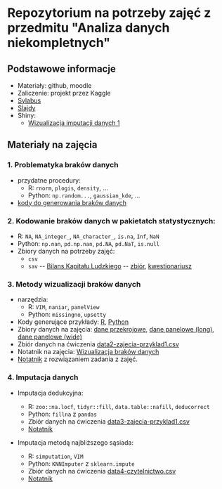 # Repozytorium na potrzeby zajęć z przedmitu "Analiza danych niekompletnych"

## Podstawowe informacje

+ Materiały: github, moodle
+ Zaliczenie: projekt przez Kaggle
+ [Sylabus](https://esylabus.ue.poznan.pl/pl/document/8ba52650-091b-4852-9553-34fc9410f610.pdf)
+ [Slajdy](https://www.overleaf.com/read/kzydvvmfvtnq#32e3c2)
+ Shiny:
  + [Wizualizacja imputacji danych 1](https://berenz.shinyapps.io/missing-data-class1/)

## Materiały na zajęcia

### 1. Problematyka braków danych

  + przydatne procedury:
    + R: `rnorm`, `plogis`, `density`, ...
    + Python: `np.random...`,  `gaussian_kde`, ...
  + [kody do generowania braków danych](https://htmlpreview.github.io/?https://raw.githubusercontent.com/DepartmentOfStatisticsPUE/adn-2025/refs/heads/main/codes/1-probelmatyka-brakow-danych.html)

### 2. Kodowanie braków danych w pakietatch statystycznych:
  + R: `NA`, `NA_integer_`, `NA_character_`, `is.na`, `Inf`, `NaN`
  + Python: `np.nan`, `pd.np.nan`, `pd.NA`, `pd.NaT`, `is.null`
  + Zbiory danych na potrzeby zajęć:
    + `csv`
    + `sav` -- [Bilans Kapitału Ludzkiego](https://www.parp.gov.pl/component/site/site/bilans-kapitalu-ludzkiego) -- [zbiór](), [kwestionariusz](https://www.parp.gov.pl/images/publications/BKL/Kwestionariusz_z_badania_ludnoci_BKL_edycja_2021_1.docx)

### 3. Metody wizualizacji braków danych
  + narzędzia:
    + R: `VIM`, `naniar`, `panelView`
    + Python: `missingno`, `upsetty`
  + Kody generujące przykłady: [R](codes/script-01-gen-mechanisms.R), [Python](codes/script-01-gen-mechanisms.py)
  + Zbiory danych na zajęcia: [dane przekrojowe](data/data2-cross_sectional.csv), [dane panelowe (long)](data/data2-panel_long.csv), [dane panelowe (wide)](data/data2-panel_wide.csv)
  + Zbiór danych na ćwiczenia [data2-zajecia-przyklad1.csv](data/data2-zajecia-przyklad1.csv)
  + Notatnik na zajęcia: [Wizualizacja braków danych](https://htmlpreview.github.io/?https://raw.githubusercontent.com/DepartmentOfStatisticsPUE/adn-2025/refs/heads/main/codes/2-wizualizacja-brakow.html)
  + [Notatnik](https://htmlpreview.github.io/?https://raw.githubusercontent.com/DepartmentOfStatisticsPUE/adn-2025/refs/heads/main/codes/2-wizualizacja-brakow-zadanie.html) z rozwiązaniem zadania z zajęć.
  
### 4. Imputacja danych

+ Imputacja dedukcyjna:
    + R: `zoo::na.locf`, `tidyr::fill`, `data.table::nafill`, `deducorrect`
    + Python: `fillna` z `pandas`
    + Zbiór danych na ćwiczenia [data3-zajecia-przyklad1.csv](data/data3-przyklad-imputacji.csv)
    + [Notatnik](https://htmlpreview.github.io/?https://raw.githubusercontent.com/DepartmentOfStatisticsPUE/adn-2025/refs/heads/main/codes/3-imputacja-dedukcyjna.html)

+ Imputacja metodą najbliższego sąsiada:
    + R: `simputation`, `VIM`
    + Python: `KNNImputer` z `sklearn.impute`
    + Zbiór danych na ćwiczenia [data4-czytelnictwo.csv](data/data4-czytelnictwo.csv)
    + [Notatnik](https://htmlpreview.github.io/?https://raw.githubusercontent.com/DepartmentOfStatisticsPUE/adn-2025/refs/heads/main/codes/4-imputacja-nn.html)